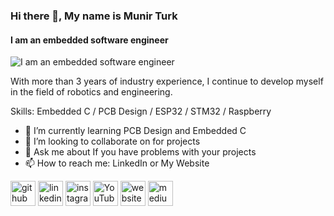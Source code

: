 ### Hi there 👋, My name is Munir Turk
#### I am an embedded software engineer
![I am an embedded software engineer](https://arturssmirnovs.github.io/github-profile-readme-generator/images/banner.png)

With more than 3 years of industry experience, I continue to develop myself in the field of robotics and engineering.

Skills: Embedded C / PCB Design / ESP32 / STM32 / Raspberry

- 🌱 I’m currently learning PCB Design and Embedded C 
- 👯 I’m looking to collaborate on for projects 
- 💬 Ask me about If you have problems with your projects 
- 📫 How to reach me: LinkedIn or My Website 


[<img src='https://cdn.jsdelivr.net/npm/simple-icons@3.0.1/icons/github.svg' alt='github' height='40'>](https://github.com/https://github.com/munirturk)  [<img src='https://cdn.jsdelivr.net/npm/simple-icons@3.0.1/icons/linkedin.svg' alt='linkedin' height='40'>](https://www.linkedin.com/in/https://www.linkedin.com/in/munirturk//)  [<img src='https://cdn.jsdelivr.net/npm/simple-icons@3.0.1/icons/instagram.svg' alt='instagram' height='40'>](https://www.instagram.com/https://www.instagram.com/munirturkofficial//)  [<img src='https://cdn.jsdelivr.net/npm/simple-icons@3.0.1/icons/youtube.svg' alt='YouTube' height='40'>](https://www.youtube.com/channel/https://www.youtube.com/channel/UC2WwZIW3ZBZ9uuFGgxfEO-Q)  [<img src='https://cdn.jsdelivr.net/npm/simple-icons@3.0.1/icons/icloud.svg' alt='website' height='40'>](https://www.munirturk.com.tr/)  [<img src='https://cdn.jsdelivr.net/npm/simple-icons@3.0.1/icons/medium.svg' alt='medium' height='40'>](https://munirturk.medium.com/)  
